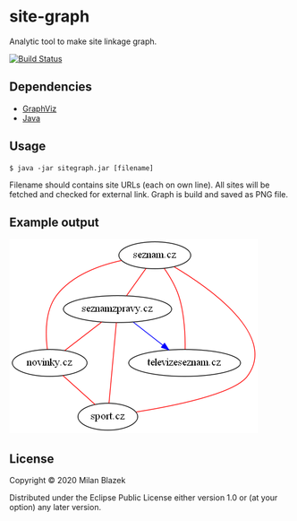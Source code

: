 # site-graph

Analytic tool to make site linkage graph.

[![Build Status](https://travis-ci.org/skallet/sitelink-graph.svg?branch=master)](https://travis-ci.org/skallet/sitelink-graph)

## Dependencies

- [GraphViz](https://www.graphviz.org/)
- [Java](https://www.java.com/en/download/)

## Usage

```
$ java -jar sitegraph.jar [filename]
```

Filename should contains site URLs (each on own line). All sites will be fetched
and checked for external link. Graph is build and saved as PNG file.

## Example output

![Linkage of seznam.cz sites](/preview.png)

## License

Copyright © 2020 Milan Blazek

Distributed under the Eclipse Public License either version 1.0 or (at
your option) any later version.
